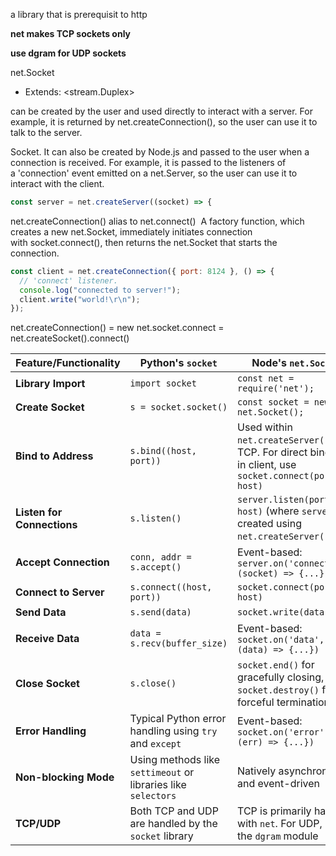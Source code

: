 a library that is prerequisit to http

**net makes TCP sockets only**

**use dgram for UDP sockets**

net.Socket

- Extends: <stream.Duplex>

can be created by the user and used directly to interact with a server. For example, it is returned by net.createConnection(), so the user can use it to talk to the server.

Socket. It can also be created by Node.js and passed to the user when a connection is received. For example, it is passed to the listeners of a 'connection' event emitted on a net.Server, so the user can use it to interact with the client.

```js
const server = net.createServer((socket) => {
```

net.createConnection()
alias to net.connect() 
A factory function, which creates a new net.Socket, immediately initiates connection with socket.connect(), then returns the net.Socket that starts the connection.

```js
const client = net.createConnection({ port: 8124 }, () => {
  // 'connect' listener.
  console.log("connected to server!");
  client.write("world!\r\n");
});
```

net.createConnection() = new net.socket.connect = net.createSocket().connect()

| Feature/Functionality      | Python's `socket`                                             | Node's `net.Socket`                                                                                      |
| -------------------------- | ------------------------------------------------------------- | -------------------------------------------------------------------------------------------------------- |
| **Library Import**         | `import socket`                                               | `const net = require('net');`                                                                            |
| **Create Socket**          | `s = socket.socket()`                                         | `const socket = new net.Socket();`                                                                       |
| **Bind to Address**        | `s.bind((host, port))`                                        | Used within `net.createServer()` for TCP. For direct binding in client, use `socket.connect(port, host)` |
| **Listen for Connections** | `s.listen()`                                                  | `server.listen(port, host)` (where `server` is created using `net.createServer()`)                       |
| **Accept Connection**      | `conn, addr = s.accept()`                                     | Event-based: `server.on('connection', (socket) => {...})`                                                |
| **Connect to Server**      | `s.connect((host, port))`                                     | `socket.connect(port, host)`                                                                             |
| **Send Data**              | `s.send(data)`                                                | `socket.write(data)`                                                                                     |
| **Receive Data**           | `data = s.recv(buffer_size)`                                  | Event-based: `socket.on('data', (data) => {...})`                                                        |
| **Close Socket**           | `s.close()`                                                   | `socket.end()` for gracefully closing, `socket.destroy()` for forceful termination                       |
| **Error Handling**         | Typical Python error handling using `try` and `except`        | Event-based: `socket.on('error', (err) => {...})`                                                        |
| **Non-blocking Mode**      | Using methods like `settimeout` or libraries like `selectors` | Natively asynchronous and event-driven                                                                   |
| **TCP/UDP**                | Both TCP and UDP are handled by the `socket` library          | TCP is primarily handled with `net`. For UDP, use the `dgram` module                                     |
